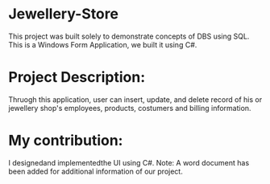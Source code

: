 # Jewellery-Store
This project was built solely to demonstrate concepts of DBS using SQL. This is a Windows Form Application, we built it using C#.
# Project Description:
Thruogh this application, user can insert, update, and delete record of his or jewellery shop's employees, products, costumers and billing information.
# My contribution:
I designedand implementedthe UI using C#.
Note:
A word document has been added for additional information of our project.
